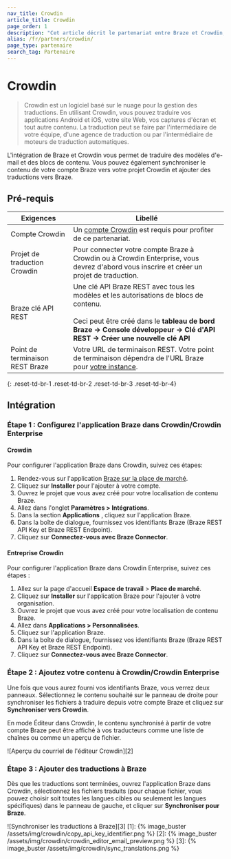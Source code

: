 ```yaml
---
nav_title: Crowdin
article_title: Crowdin
page_order: 1
description: "Cet article décrit le partenariat entre Braze et Crowdin, une plateforme logicielle basée sur le nuage qui vous permet d'automatiser la traduction de vos modèles de courrier électronique et de vos blocs de contenu en Brésil."
alias: /fr/partners/crowdin/
page_type: partenaire
search_tag: Partenaire
---
```


# Crowdin

> Crowdin est un logiciel basé sur le nuage pour la gestion des traductions. En utilisant Crowdin, vous pouvez traduire vos applications Android et iOS, votre site Web, vos captures d'écran et tout autre contenu. La traduction peut se faire par l'intermédiaire de votre équipe, d'une agence de traduction ou par l'intermédiaire de moteurs de traduction automatiques.

L'intégration de Braze et Crowdin vous permet de traduire des modèles d'e-mail et des blocs de contenu. Vous pouvez également synchroniser le contenu de votre compte Braze vers votre projet Crowdin et ajouter des traductions vers Braze.

## Pré-requis

| Exigences                       | Libellé                                                                                                                                                                                                                                  |
| ------------------------------- | ---------------------------------------------------------------------------------------------------------------------------------------------------------------------------------------------------------------------------------------- |
| Compte Crowdin                  | Un [compte Crowdin](https://accounts.crowdin.com/register) est requis pour profiter de ce partenariat.                                                                                                                                   |
| Projet de traduction Crowdin    | Pour connecter votre compte Braze à Crowdin ou à Crowdin Enterprise, vous devrez d'abord vous inscrire et créer un projet de traduction.                                                                                                 |
| Braze clé API REST              | Une clé API Braze REST avec tous les modèles et les autorisations de blocs de contenu. <br><br> Ceci peut être créé dans le __tableau de bord Braze -> Console développeur -> Clé d'API REST -> Créer une nouvelle clé API__ |
| Point de terminaison REST Braze | Votre URL de terminaison REST. Votre point de terminaison dépendra de l'URL Braze pour [votre instance]({{site.baseurl}}/api/basics/#endpoints).                                                                                         |
{: .reset-td-br-1 .reset-td-br-2 .reset-td-br-3  .reset-td-br-4}

## Intégration

### Étape 1 : Configurez l'application Braze dans Crowdin/Crowdin Enterprise

#### Crowdin
Pour configurer l'application Braze dans Crowdin, suivez ces étapes:

1. Rendez-vous sur l'application [Braze sur la place de marché](https://crowdin.com/resources#marketplace/braze).
2. Cliquez sur **Installer** pour l'ajouter à votre compte.
3. Ouvrez le projet que vous avez créé pour votre localisation de contenu Braze.
4. Allez dans l'onglet **Paramètres > Intégrations**.
5. Dans la section **Applications** , cliquez sur l'application Braze.
6. Dans la boîte de dialogue, fournissez vos identifiants Braze (Braze REST API Key et Braze REST Endpoint).
7. Cliquez sur **Connectez-vous avec Braze Connector**.

#### Entreprise Crowdin
Pour configurer l'application Braze dans Crowdin Enterprise, suivez ces étapes :

1. Allez sur la page d'accueil **Espace de travail** > **Place de marché**.
2. Cliquez sur **Installer** sur l'application Braze pour l'ajouter à votre organisation.
3. Ouvrez le projet que vous avez créé pour votre localisation de contenu Braze.
4. Allez dans **Applications > Personnalisées**.
5. Cliquez sur l'application Braze.
6. Dans la boîte de dialogue, fournissez vos identifiants Braze (Braze REST API Key et Braze REST Endpoint).
7. Cliquez sur **Connectez-vous avec Braze Connector**.

### Étape 2 : Ajoutez votre contenu à Crowdin/Crowdin Enterprise

Une fois que vous aurez fourni vos identifiants Braze, vous verrez deux panneaux. Sélectionnez le contenu souhaité sur le panneau de droite pour synchroniser les fichiers à traduire depuis votre compte Braze et cliquez sur **Synchroniser vers Crowdin**.

En mode Éditeur dans Crowdin, le contenu synchronisé à partir de votre compte Braze peut être affiché à vos traducteurs comme une liste de chaînes ou comme un aperçu de fichier.

!\[Aperçu du courriel de l'éditeur Crowdin\]\[2\]

### Étape 3 : Ajouter des traductions à Braze

Dès que les traductions sont terminées, ouvrez l'application Braze dans Crowdin, sélectionnez les fichiers traduits (pour chaque fichier, vous pouvez choisir soit toutes les langues cibles ou seulement les langues spécifiques) dans le panneau de gauche, et cliquer sur **Synchroniser pour Braze**.

!\[Synchroniser les traductions à Braze\]\[3\]
[1]: {% image_buster /assets/img/crowdin/copy_api_key_identifier.png %} [2]: {% image_buster /assets/img/crowdin/crowdin_editor_email_preview.png %} [3]: {% image_buster /assets/img/crowdin/sync_translations.png %}
